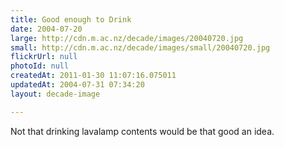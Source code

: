 ```yaml
---
title: Good enough to Drink
date: 2004-07-20
large: http://cdn.m.ac.nz/decade/images/20040720.jpg
small: http://cdn.m.ac.nz/decade/images/small/20040720.jpg
flickrUrl: null
photoId: null
createdAt: 2011-01-30 11:07:16.075011
updatedAt: 2004-07-31 07:34:20
layout: decade-image

---
```

Not that drinking lavalamp contents would be that good an idea.
